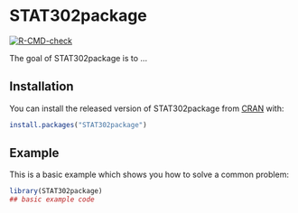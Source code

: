 
# STAT302package

<!-- badges: start -->
[![R-CMD-check](https://github.com/marcradke/STAT302package/workflows/R-CMD-check/badge.svg)](https://github.com/marcradke/STAT302package/actions)
<!-- badges: end -->

The goal of STAT302package is to ...

## Installation

You can install the released version of STAT302package from [CRAN](https://CRAN.R-project.org) with:

``` r
install.packages("STAT302package")
```

## Example

This is a basic example which shows you how to solve a common problem:

``` r
library(STAT302package)
## basic example code
```

